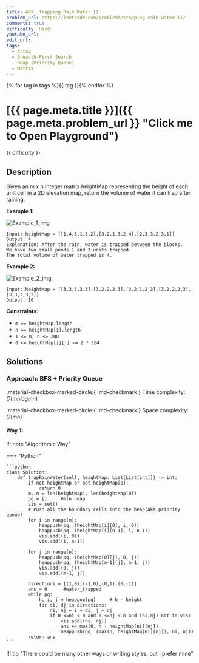 ```yaml
---
title: 407. Trapping Rain Water II
problem_url: https://leetcode.com/problems/trapping-rain-water-ii/
comments: true
difficulty: Hard
youtube_url:
edit_url:
tags:
  - Array
  - Breadth-First Search
  - Heap (Priority Queue)
  - Matrix
---
```


{% for tag in tags %}<span class="md-tag">{{ tag }}</span>{% endfor %}

<!-- problem:start -->

# [{{ page.meta.title }}]({{ page.meta.problem_url }} "Click me to Open Playground")

<span class="md-tag md-tag--{{ difficulty | lower }}">{{ difficulty }}</span>

## **Description**

<!-- description:start -->

Given an m x n integer matrix heightMap representing the height of each unit cell in a 2D elevation map, return the volume of water it can trap after raining.

**Example 1:**

![Example_1_img](https://assets.leetcode.com/uploads/2021/04/08/trap1-3d.jpg)

```
Input: heightMap = [[1,4,3,1,3,2],[3,2,1,3,2,4],[2,3,3,2,3,1]]
Output: 4
Explanation: After the rain, water is trapped between the blocks.
We have two small ponds 1 and 3 units trapped.
The total volume of water trapped is 4.
```

**Example 2:**

![Example_2_img](https://assets.leetcode.com/uploads/2021/04/08/trap2-3d.jpg)

```
Input: heightMap = [[3,3,3,3,3],[3,2,2,2,3],[3,2,1,2,3],[3,2,2,2,3],[3,3,3,3,3]]
Output: 10
```

**Constraints:**

- `m == heightMap.length`
- `n == heightMap[i].length`
- `1 <= m, n <= 200`
- `0 <= heightMap[i][j] <= 2 * 104`

<!-- description:end -->

## **Solutions**

<!-- vide solution:start -->

<!-- vide solution: end -->

<!-- solution:start -->

### Approach: BFS + Priority Queue

:material-checkbox-marked-circle:{ .md-checkmark } Time complexity: $O(mnlogmn)$

:material-checkbox-marked-circle:{ .md-checkmark } Space complexity: $O(mn)$

<!-- tabs:start -->

#### Way 1:

!!! note "Algorithmic Way"

=== "Python"

    ```python
    class Solution:
        def trapRainWater(self, heightMap: List[List[int]]) -> int:
            if not heightMap or not heightMap[0]:
                return 0
            m, n = len(heightMap), len(heightMap[0])
            pq = []     #min heap
            vis = set()
            # Push all the boundary cells into the heap(aka priority queue)
            for i in range(m):
                heappush(pq, (heightMap[i][0], i, 0))
                heappush(pq, (heightMap[i][n-1], i, n-1))
                vis.add((i, 0))
                vis.add((i, n-1))

            for j in range(n):
                heappush(pq, (heightMap[0][j], 0, j))
                heappush(pq, (heightMap[m-1][j], m-1, j))
                vis.add((0, j))
                vis.add((m-1, j))

            directions = [(1,0),(-1,0),(0,1),(0,-1)]
            ans = 0      #water_trapped
            while pq:
                h, i, j = heappop(pq)     # h - height
                for di, dj in directions:
                    ni, nj = i + di, j + dj
                    if 0 <=ni < m and 0 <=nj < n and (ni,nj) not in vis:
                        vis.add((ni, nj))
                        ans += max(0, h - heightMap[ni][nj])
                        heappush(pq, (max(h, heightMap[ni][nj]), ni, nj))
            return ans
    ```

!!! tip "There could be many other ways or writing styles, but I prefer mine"

<!-- tabs:end -->

<!-- solution:end -->

<!-- problem:end -->
